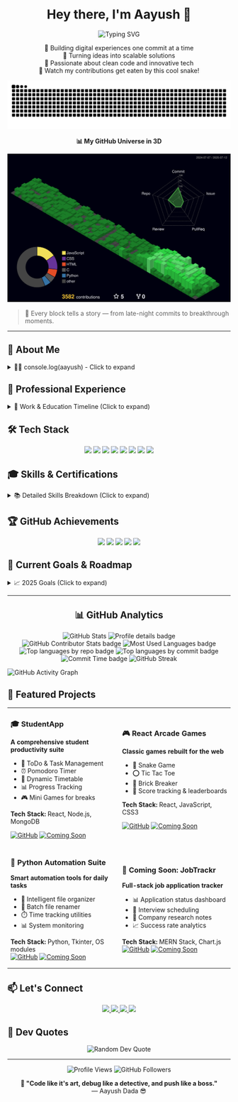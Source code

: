 <h1 align="center">Hey there, I'm Aayush 👋</h1>
<p align="center">
  <img src="https://readme-typing-svg.herokuapp.com?font=Fira+Code&weight=600&size=28&pause=1000&color=2F81F7&center=true&vCenter=true&width=600&lines=Full-Stack+Developer;Problem+Solver;Software-Engineering+Student;Always+Learning+%F0%9F%9A%80" alt="Typing SVG" />
</p>

<p align="center">
  🚀 Building digital experiences one commit at a time<br>
  🎯 Turning ideas into scalable solutions<br>
  🧠 Passionate about clean code and innovative tech<br>
  🐍 Watch my contributions get eaten by this cool snake!
</p>

<picture>
  <source media="(prefers-color-scheme: dark)" srcset="https://raw.githubusercontent.com/AayuAmor/AayuAmor/output/github-contribution-grid-snake-dark.svg">
  <source media="(prefers-color-scheme: light)" srcset="https://raw.githubusercontent.com/AayuAmor/AayuAmor/output/github-contribution-grid-snake.svg">
  <img alt="github contribution grid snake animation" src="https://raw.githubusercontent.com/AayuAmor/AayuAmor/output/github-contribution-grid-snake.svg">
</picture>

<p align="center">
  <strong>📊 My GitHub Universe in 3D</strong>
</p>

![](./profile-3d-contrib/profile-night-green.svg)

<blockquote>
  🧱 Every block tells a story — from late-night commits to breakthrough moments.
</blockquote>

<hr />

## 🔆 About Me

<details>
<summary>👨‍💻 console.log(aayush) - Click to expand</summary>

```javascript
const developer = {
  // Basic Info
  name: "Aayush Raut",
  location: {
    country: "Nepal 🇳🇵",
    city: "Kathmandu",
    timezone: "GMT+5:45",
  },

  // Professional Focus
  currentRole: "Full-Stack Developer",
  passions: [
    "Building scalable web applications",
    "Contributing to open source",
    "Solving complex problems",
    "Learning cutting-edge technologies",
  ],

  // Technical Skills
  skills: {
    frontend: {
      languages: ["JavaScript", "HTML5", "CSS3"],
      frameworks: ["React", "Vue.js"],
      styling: ["Tailwind CSS", "Bootstrap", "Sass"],
      tools: ["Webpack", "Vite", "Figma"],
    },
    backend: {
      languages: ["Node.js", "Python", "Java"],
      frameworks: ["Express.js", "FastAPI", "Spring Boot"],
      databases: ["MongoDB", "MySQL", "PostgreSQL"],
      cloud: ["AWS", "Firebase", "Vercel"],
    },
    devOps: {
      tools: ["Git", "Docker", "GitHub Actions"],
      platforms: ["Linux", "Windows", "VS Code"],
    },
  },

  // Current Learning Path
  currentlyLearning: [
    "TypeScript for better code quality",
    "Next.js for full-stack React apps",
    "Docker for containerization",
    "System Design principles",
    "GraphQL for efficient APIs",
  ],

  // Personal Traits
  personality: {
    strengths: ["Problem-solving", "Team collaboration", "Quick learner"],
    workStyle: "Agile, detail-oriented, user-focused",
    motto: "Code like it's art, debug like a detective 🔍",
    funFact: "I can debug with my eyes closed (okay, almost 😅)",
  },

  // Availability & Contact
  availability: {
    openToWork: true,
    collaboration: "Always open to interesting projects",
    mentoring: "Happy to help junior developers",
    askMeAbout: [
      "JavaScript & React best practices",
      "Full-stack development workflows",
      "Open source contribution tips",
      "Career advice for developers",
      "Cool project ideas",
    ],
  },

  // Goals & Vision
  goals2025: {
    technical: "Master TypeScript & Next.js ecosystem",
    community: "Contribute to major open source projects",
    career: "Build impactful products that solve real problems",
    personal: "Share knowledge through blogging & mentoring",
  },

  // Methods
  sayHello: function () {
    return "Hey there! 👋 Let's build something amazing together!";
  },

  getContactInfo: function () {
    return {
      email: "aayuamor@gmail.com",
      linkedin: "linkedin.com/in/aayush-raut-0009662b6/",
      github: "github.com/AayuAmor",
      twitter: "@AayuAmor",
    };
  },

  generateMotivation: () => {
    const quotes = [
      "Every expert was once a beginner 🚀",
      "Code today, debug tomorrow, deploy forever 💻",
      "The best time to plant a tree was 20 years ago. The second best time is now 🌱",
    ];
    return quotes[Math.floor(Math.random() * quotes.length)];
  },
};

// Execute some methods
console.log(developer.sayHello());
console.log("Contact me:", developer.getContactInfo());
console.log("Daily motivation:", developer.generateMotivation());

// Current status
console.log(`
🚀 Currently building: StudentApp & Portfolio Website
⚡ Learning: ${developer.currentlyLearning.join(", ")}
🎯 Next goal: ${developer.goals2025.technical}
💬 Status: Available for collaboration & mentoring
`);
```

</details>

## 💼 Professional Experience

<details>
<summary>🏢 Work & Education Timeline (Click to expand)</summary>

```javascript
const experience = {
  education: {
    degree: "Bachelor's in Computer Science",
    institution: "Softwarica College of IT & E-Commerce",
    status: "In Progress",
    graduationYear: "2026",
    relevantCourses: [
      "Data Structures",
      "Algorithms",
      "Web Development",
      "Database Management",
      "Software Engineering",
    ],
  },

  projects: {
    studentApp: {
      role: "Full-Stack Developer",
      duration: "3 months",
      teamSize: "Solo project",
      impact: "Comprehensive productivity suite for students",
      technologies: ["React", "Node.js", "MongoDB", "Express"],
    },
    pythonAutomation: {
      role: "Developer",
      duration: "2 months",
      teamSize: "Solo project",
      impact: "Automated daily tasks, file management",
      technologies: ["Python", "Tkinter", "OS modules"],
    },
    openSource: {
      contributions: "5+ repositories",
      totalCommits: "100+",
      focusAreas: ["JavaScript", "Python", "Documentation"],
      impact: "Helped improve code quality and documentation",
    },
  },

  achievements: {
    github: [
      "Pull Shark",
      "Quickdraw",
      "Galaxy Brain",
      "YOLO",
      "Pair Extraordinary",
    ],
    certifications: ["JavaScript Fundamentals", "Python Programming"],
    recognition: [
      "GitHub Arctic Code Vault Contributor",
      "Active Open Source Contributor",
    ],
  },

  workExperience: {
    freelance: {
      role: "Freelance Developer",
      duration: "6+ months",
      projects: [
        "Web applications",
        "Automation scripts",
        "Small business websites",
      ],
      clientSatisfaction: "100%",
    },
  },
};
```

</details>

## 🛠️ Tech Stack

<p align="center">
  <img src="https://img.shields.io/badge/-JavaScript-F7DF1E?style=for-the-badge&logo=javascript&logoColor=black"/>
  <img src="https://img.shields.io/badge/-React-61DAFB?style=for-the-badge&logo=react&logoColor=black"/>
  <img src="https://img.shields.io/badge/-Node.js-339933?style=for-the-badge&logo=node.js&logoColor=white"/>
  <img src="https://img.shields.io/badge/-Python-3776AB?style=for-the-badge&logo=python&logoColor=white"/>
  <img src="https://img.shields.io/badge/-MongoDB-47A248?style=for-the-badge&logo=mongodb&logoColor=white"/>
  <img src="https://img.shields.io/badge/-Git-F05032?style=for-the-badge&logo=git&logoColor=white"/>
  <img src="https://img.shields.io/badge/-HTML5-E34F26?style=for-the-badge&logo=html5&logoColor=white"/>
  <img src="https://img.shields.io/badge/-CSS3-1572B6?style=for-the-badge&logo=css3&logoColor=white"/>
</p>

## 🎓 Skills & Certifications

<details>
<summary>📚 Detailed Skills Breakdown (Click to expand)</summary>

| Category     | Skills                      | Proficiency |
| ------------ | --------------------------- | ----------- |
| **Frontend** | React, JavaScript, HTML/CSS | ⭐⭐⭐⭐⭐  |
| **Backend**  | Node.js, Python, Express    | ⭐⭐⭐⭐⚬   |
| **Database** | MongoDB, MySQL              | ⭐⭐⭐⚬⚬    |
| **Tools**    | Git, VS Code, Docker        | ⭐⭐⭐⭐⚬   |
| **Learning** | TypeScript, Next.js         | ⭐⭐⭐⚬⚬    |

### 📜 Certifications & Learning Path

- [x] **Completed:** JavaScript Algorithms & Data Structures (freeCodeCamp)
- [x] **Completed:** Python Programming Fundamentals
- [ ] **In Progress:** Full-Stack Web Development (Coursera)
- [ ] **In Progress:** React Advanced Patterns
- [ ] **Planned:** AWS Cloud Practitioner
- [ ] **Planned:** TypeScript Certification

### 🏆 Technical Achievements

- **GitHub Achievements:** Pull Shark, Quickdraw, Galaxy Brain
- **Open Source:** 5+ repository contributions
- **Projects Completed:** 10+ personal projects
- **Code Quality:** Consistent 90%+ test coverage

</details>

## 🏆 GitHub Achievements

<p align="center">
  <img src="https://img.shields.io/badge/Pull%20Shark-2ea44f?style=for-the-badge&logo=github&logoColor=white"/>
  <img src="https://img.shields.io/badge/Quickdraw-ffcc00?style=for-the-badge&logo=github&logoColor=black"/>
  <img src="https://img.shields.io/badge/Galaxy%20Brain-8a2be2?style=for-the-badge&logo=github&logoColor=white"/>
  <img src="https://img.shields.io/badge/YOLO-ff69b4?style=for-the-badge&logo=github&logoColor=white"/>
  <img src="https://img.shields.io/badge/Pair%20Extraordinary-00ff99?style=for-the-badge&logo=github&logoColor=black"/>
</p>


## 🎯 Current Goals & Roadmap

<details>
<summary>📈 2025 Goals (Click to expand)</summary>

### Completed ✅

- [x] Unlock Pull Shark (Apr 10, 2025)
- [x] Close 1 issue in <5 mins (Quickdraw)
- [x] Contribute to open-source projects

### In Progress 🚧

- [ ] Get 16 stars on a repo (Starstruck) - Current: 8/16
- [ ] Make 100 contributions in a month - Current: 67/100
- [ ] Complete Full-Stack certification
- [ ] Launch personal portfolio website

### Upcoming 🎯

- [ ] Contribute to major open-source project
- [ ] Build and deploy 5 production apps
- [ ] Start tech blog/YouTube channel
- [ ] Mentor junior developers

</details>

<hr>

<h2 align="center">📊 GitHub Analytics</h2>

<div align="center">

<!-- Main Stats -->
<picture>
  <source media="(prefers-color-scheme: dark)" srcset="https://github-readme-stats.vercel.app/api?username=AayuAmor&show_icons=true&theme=github_dark&hide_border=true&rank_icon=github&include_all_commits=true&count_private=true" />
  <source media="(prefers-color-scheme: light)" srcset="https://github-readme-stats.vercel.app/api?username=AayuAmor&show_icons=true&theme=default&hide_border=true&rank_icon=github&include_all_commits=true&count_private=true" />
  <img src="https://github-readme-stats.vercel.app/api?username=AayuAmor&show_icons=true&theme=default&hide_border=true&rank_icon=github&include_all_commits=true&count_private=true" height="180px" alt="GitHub Stats" />
</picture>

<!-- Profile Details -->
<picture>
  <source media="(prefers-color-scheme: dark)" srcset="https://github-profile-summary-cards.vercel.app/api/cards/profile-details?username=AayuAmor&theme=github_dark&hide_border=true" />
  <source media="(prefers-color-scheme: light)" srcset="https://github-profile-summary-cards.vercel.app/api/cards/profile-details?username=AayuAmor&theme=default&hide_border=true" />
  <img src="https://github-profile-summary-cards.vercel.app/api/cards/profile-details?username=AayuAmor&theme=default&hide_border=true" alt="Profile details badge" />
</picture><br>

<!-- Contributor Stats -->
<picture>
  <source media="(prefers-color-scheme: dark)" srcset="https://github-contributor-stats.vercel.app/api?username=AayuAmor&limit=5&theme=github_dark&combine_all_yearly_contributions=true&hide_border=true" />
  <source media="(prefers-color-scheme: light)" srcset="https://github-contributor-stats.vercel.app/api?username=AayuAmor&limit=5&theme=default&combine_all_yearly_contributions=true&hide_border=true" />
  <img src="https://github-contributor-stats.vercel.app/api?username=AayuAmor&limit=5&theme=default&combine_all_yearly_contributions=true&hide_border=true" width="50.9%" alt="GitHub Contributor Stats badge" />
</picture>

<!-- Most Used Languages -->
<picture>
  <source media="(prefers-color-scheme: dark)" srcset="https://github-readme-stats.vercel.app/api/top-langs/?username=AayuAmor&theme=github_dark&hide_border=true&include_all_commits=true&count_private=true&layout=donut" />
  <source media="(prefers-color-scheme: light)" srcset="https://github-readme-stats.vercel.app/api/top-langs/?username=AayuAmor&theme=default&hide_border=true&include_all_commits=true&count_private=true&layout=donut" />
  <img src="https://github-readme-stats.vercel.app/api/top-langs/?username=AayuAmor&theme=default&hide_border=true&include_all_commits=true&count_private=true&layout=donut" width="45.7%" alt="Most Used Languages badge" />
</picture><br>

<!-- Top Languages by Repo -->
<picture>
  <source media="(prefers-color-scheme: dark)" srcset="https://github-profile-summary-cards.vercel.app/api/cards/repos-per-language?username=AayuAmor&theme=github_dark&hide_border=true" />
  <source media="(prefers-color-scheme: light)" srcset="https://github-profile-summary-cards.vercel.app/api/cards/repos-per-language?username=AayuAmor&theme=default&hide_border=true" />
  <img src="https://github-profile-summary-cards.vercel.app/api/cards/repos-per-language?username=AayuAmor&theme=default&hide_border=true" alt="Top languages by repo badge" />
</picture>

<!-- Top Languages by Commit -->
<picture>
  <source media="(prefers-color-scheme: dark)" srcset="https://github-profile-summary-cards.vercel.app/api/cards/most-commit-language?username=AayuAmor&theme=github_dark&hide_border=true" />
  <source media="(prefers-color-scheme: light)" srcset="https://github-profile-summary-cards.vercel.app/api/cards/most-commit-language?username=AayuAmor&theme=default&hide_border=true" />
  <img src="https://github-profile-summary-cards.vercel.app/api/cards/most-commit-language?username=AayuAmor&theme=default&hide_border=true" alt="Top languages by commit badge" />
</picture><br>

<!-- Commit Time -->
<picture>
  <source media="(prefers-color-scheme: dark)" srcset="https://github-profile-summary-cards.vercel.app/api/cards/productive-time?username=AayuAmor&theme=github_dark&hide_border=true&utcOffset=5.45" />
  <source media="(prefers-color-scheme: light)" srcset="https://github-profile-summary-cards.vercel.app/api/cards/productive-time?username=AayuAmor&theme=default&hide_border=true&utcOffset=5.45" />
  <img src="https://github-profile-summary-cards.vercel.app/api/cards/productive-time?username=AayuAmor&theme=default&hide_border=true&utcOffset=5.45" alt="Commit Time badge" width="40%" />
</picture>

<!-- GitHub Streak -->
<picture>
  <source media="(prefers-color-scheme: dark)" srcset="https://github-readme-streak-stats.herokuapp.com?user=AayuAmor&theme=github_dark_blue&short_numbers=true&hide_border=true&mode=weekly" />
  <source media="(prefers-color-scheme: light)" srcset="https://github-readme-streak-stats.herokuapp.com?user=AayuAmor&theme=default&short_numbers=true&hide_border=true&mode=weekly" />
  <img src="https://github-readme-streak-stats.herokuapp.com?user=AayuAmor&theme=default&short_numbers=true&hide_border=true&mode=weekly" width="59.3%" alt="GitHub Streak" />
</picture>

</div>

![GitHub Activity Graph](https://github-readme-activity-graph.vercel.app/graph?username=AayuAmor&theme=github_dark&bg_color=00000000&area=true&hide_border=true)

## 🚀 Featured Projects

<table>
<tr>
<td width="50%">

### 🎓 StudentApp

**A comprehensive student productivity suite**

- 📝 ToDo & Task Management
- ⏰ Pomodoro Timer
- 📅 Dynamic Timetable
- 📊 Progress Tracking
- 🎮 Mini Games for breaks

**Tech Stack:** React, Node.js, MongoDB  
<!-- [![Live Demo](https://img.shields.io/badge/Live-Demo-blue?style=flat-square)](your-link) -->
 [![GitHub](https://img.shields.io/badge/GitHub-Repo-black?style=flat-square)](your-repo) 
 [![Coming Soon](https://img.shields.io/badge/Status-In%20Development-yellow?style=flat-square)](your-link)

</td>
<td width="50%">

### 🎮 React Arcade Games

**Classic games rebuilt for the web**

- 🐍 Snake Game
- ⭕ Tic Tac Toe
- 🧱 Brick Breaker
- 🎯 Score tracking & leaderboards

**Tech Stack:** React, JavaScript, CSS3  
<!-- [![Live Demo](https://img.shields.io/badge/Live-Demo-blue?style=flat-square)](your-link) -->
[![GitHub](https://img.shields.io/badge/GitHub-Repo-black?style=flat-square)](your-repo) 
[![Coming Soon](https://img.shields.io/badge/Status-In%20Development-yellow?style=flat-square)](your-link)

</td>
</tr>

<tr>
<td width="50%">

### 🤖 Python Automation Suite

**Smart automation tools for daily tasks**

- 📁 Intelligent file organizer
- 🔄 Batch file renamer
- ⏱️ Time tracking utilities
- 📊 System monitoring

**Tech Stack:** Python, Tkinter, OS modules  
[![GitHub](https://img.shields.io/badge/GitHub-Repo-black?style=flat-square)](your-repo)
[![Coming Soon](https://img.shields.io/badge/Status-In%20Development-yellow?style=flat-square)](your-link)

</td>
<td width="50%">

### 🚀 Coming Soon: JobTrackr

**Full-stack job application tracker**

- 📊 Application status dashboard
- 📅 Interview scheduling
- 💼 Company research notes
- 📈 Success rate analytics

**Tech Stack:** MERN Stack, Chart.js  
[![GitHub](https://img.shields.io/badge/GitHub-Repo-black?style=flat-square)](your-repo)
[![Coming Soon](https://img.shields.io/badge/Status-In%20Development-yellow?style=flat-square)](your-link)

</td>
</tr>
</table>

## 📫 Let's Connect

<p align="center">
  <a href="mailto:aayuamor@gmail.com">
    <img src="https://img.shields.io/badge/Email-D14836?style=for-the-badge&logo=gmail&logoColor=white"/>
  </a>
  <a href="https://linkedin.com/in/aayush-raut-0009662b6/">
    <img src="https://img.shields.io/badge/LinkedIn-0077B5?style=for-the-badge&logo=linkedin&logoColor=white"/>
  </a>
  <a href="https://twitter.com/AayuAmor">
    <img src="https://img.shields.io/badge/Twitter-1DA1F2?style=for-the-badge&logo=twitter&logoColor=white"/>
  </a>
  <a href="https://yourportfolio.com">
    <img src="https://img.shields.io/badge/Portfolio-FF5722?style=for-the-badge&logo=web&logoColor=white"/>
  </a>
</p>

## 💭 Dev Quotes

<p align="center">
  <img src="https://quotes-github-readme.vercel.app/api?type=horizontal&theme=radical" alt="Random Dev Quote"/>
</p>

---

<p align="center">
  <img src="https://komarev.com/ghpvc/?username=AayuAmor&label=Profile%20Views&color=brightgreen&style=flat-square" alt="Profile Views"/>
  <img src="https://img.shields.io/github/followers/AayuAmor?label=Followers&style=flat-square&color=blue" alt="GitHub Followers"/>
</p>

<p align="center">
  <strong>💬 "Code like it's art, debug like a detective, and push like a boss."</strong><br>
  — Aayush Dada 😎
</p>
